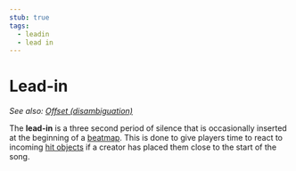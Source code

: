 ```yaml
---
stub: true
tags:
  - leadin
  - lead in
---
```


# Lead-in

*See also: [Offset (disambiguation)](/wiki/Disambiguation/Offset)*

The **lead-in** is a three second period of silence that is occasionally inserted at the beginning of a [beatmap](/wiki/Beatmap). This is done to give players time to react to incoming [hit objects](/wiki/Hit_object) if a creator has placed them close to the start of the song.

<!-- TODO: Add links and stuff -->
